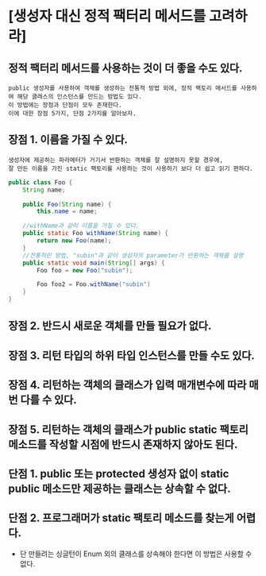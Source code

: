 # [생성자 대신 정적 팩터리 메서드를 고려하라]

## 정적 팩터리 메서드를 사용하는 것이 더 좋을 수도 있다.

    public 생성자를 사용하여 객체를 생성하는 전통적 방법 외에, 정적 팩토리 메서드를 사용하여 해당 클래스의 인스턴스를 만드는 방법도 있다.
    이 방법에는 장점과 단점이 모두 존재한다.
    이에 대한 장점 5가지, 단점 2가지를 알아보자.

## 장점 1. 이름을 가질 수 있다.
    생성자에 제공하는 파라메터가 거기서 반환하는 객체를 잘 설명하지 못할 경우에,
    잘 만든 이름을 가진 static 팩토리를 사용하는 것이 사용하기 보다 더 쉽고 읽기 편하다.

```JAVA
public class Foo {
    String name;

    public Foo(String name) {
        this.name = name;

    //withName과 같이 이름을 가질 수 있다.
    public static Foo withName(String name) {
        return new Foo(name);
    }
    //전통적인 방법, "subin"과 같이 생성자의 parameter가 반환하는 객체를 설명
    public static void main(String[] args) {
        Foo foo = new Foo("subin");

        Foo foo2 = Foo.withName("subin")
    }
}
```

## 장점 2. 반드시 새로운 객체를 만들 필요가 없다.

## 장점 3. 리턴 타입의 하위 타입 인스턴스를 만들 수도 있다.
## 장점 4. 리턴하는 객체의 클래스가 입력 매개변수에 따라 매번 다를 수 있다.
## 장점 5. 리턴하는 객체의 클래스가 public static 팩토리 메소드를 작성할 시점에 반드시 존재하지 않아도 된다.

## 단점 1. public 또는 protected 생성자 없이 static public 메소드만 제공하는 클래스는 상속할 수 없다.
## 단점 2. 프로그래머가 static 팩토리 메소드를 찾는게 어렵다.

* 단 만들려는 싱글턴이 Enum 외의 클래스를 상속해야 한다면 이 방법은 사용할 수 없다.
